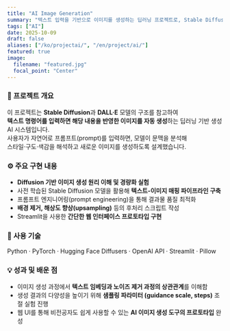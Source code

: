 ```yaml
---
title: "AI Image Generation"
summary: "텍스트 입력을 기반으로 이미지를 생성하는 딥러닝 프로젝트로, Stable Diffusion과 DALL·E 모델을 참고하여 텍스트-이미지 생성 기능을 직접 구현하였습니다."
tags: ["AI"]
date: 2025-10-09
draft: false
aliases: ["/ko/projectai/", "/en/project/ai/"]
featured: true
image:
  filename: "featured.jpg"
  focal_point: "Center"
---
```


### 🧠 프로젝트 개요  
이 프로젝트는 **Stable Diffusion**과 **DALL·E** 모델의 구조를 참고하여  
**텍스트 명령어를 입력하면 해당 내용을 반영한 이미지를 자동 생성**하는 딥러닝 기반 생성 AI 시스템입니다.  
사용자가 자연어로 프롬프트(prompt)를 입력하면, 모델이 문맥을 분석해  
스타일·구도·색감을 해석하고 새로운 이미지를 생성하도록 설계했습니다.

### ⚙️ 주요 구현 내용  
- **Diffusion 기반 이미지 생성 원리 이해 및 경량화 실험**  
- 사전 학습된 Stable Diffusion 모델을 활용해 **텍스트-이미지 매핑 파이프라인 구축**  
- 프롬프트 엔지니어링(prompt engineering)을 통해 결과물 품질 최적화  
- **배경 제거, 해상도 향상(upsampling)** 등의 후처리 스크립트 작성  
- Streamlit을 사용한 **간단한 웹 인터페이스 프로토타입 구현**

### 🧩 사용 기술  
Python · PyTorch · Hugging Face Diffusers · OpenAI API · Streamlit · Pillow

### 💡 성과 및 배운 점  
- 이미지 생성 과정에서 **텍스트 임베딩과 노이즈 제거 과정의 상관관계**를 이해함  
- 생성 결과의 다양성을 높이기 위해 **샘플링 파라미터 (guidance scale, steps)** 조절 실험 진행  
- 웹 UI를 통해 비전공자도 쉽게 사용할 수 있는 **AI 이미지 생성 도구의 프로토타입** 완성
